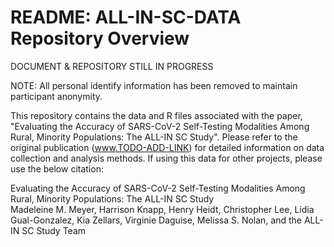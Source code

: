 # README: ALL-IN-SC-DATA Repository Overview

DOCUMENT & REPOSITORY STILL IN PROGRESS

NOTE: All personal identify information has been removed to maintain participant anonymity. 

This repository contains the data and R files associated with the paper, "Evaluating the Accuracy of SARS-CoV-2 Self-Testing Modalities Among Rural, Minority Populations: The ALL-IN SC Study". Please refer to the original publication (www.TODO-ADD-LINK) for detailed information on data collection and analysis methods. If using this data for other projects, please use the below citation:

Evaluating the Accuracy of SARS-CoV-2 Self-Testing Modalities Among Rural, Minority Populations: The ALL-IN SC Study <br>
Madeleine M. Meyer, Harrison Knapp, Henry Heidt, Christopher Lee, Lídia Gual-Gonzalez, Kia Zellars, Virginie Daguise, Melissa S. Nolan, and the ALL-IN SC Study Team <br>


